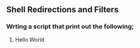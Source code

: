 ## Shell Redirections and Filters

### Wrting a script that print out the following;

1. Hello World
